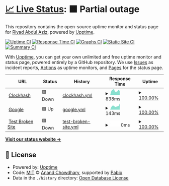 # [📈 Live Status](https://ryurulz.github.io/upptime): <!--live status--> **🟧 Partial outage**

This repository contains the open-source uptime monitor and status page for [Riyad Abdul Aziz](https://ryurulz.github.io/upptime), powered by [Upptime](https://github.com/upptime/upptime).

[![Uptime CI](https://github.com/ryurulz/upptime/workflows/Uptime%20CI/badge.svg)](https://github.com/ryurulz/upptime/actions?query=workflow%3A%22Uptime+CI%22)
[![Response Time CI](https://github.com/ryurulz/upptime/workflows/Response%20Time%20CI/badge.svg)](https://github.com/ryurulz/upptime/actions?query=workflow%3A%22Response+Time+CI%22)
[![Graphs CI](https://github.com/ryurulz/upptime/workflows/Graphs%20CI/badge.svg)](https://github.com/ryurulz/upptime/actions?query=workflow%3A%22Graphs+CI%22)
[![Static Site CI](https://github.com/ryurulz/upptime/workflows/Static%20Site%20CI/badge.svg)](https://github.com/ryurulz/upptime/actions?query=workflow%3A%22Static+Site+CI%22)
[![Summary CI](https://github.com/ryurulz/upptime/workflows/Summary%20CI/badge.svg)](https://github.com/ryurulz/upptime/actions?query=workflow%3A%22Summary+CI%22)

With [Upptime](https://upptime.js.org), you can get your own unlimited and free uptime monitor and status page, powered entirely by a GitHub repository. We use [Issues](https://github.com/ryurulz/upptime/issues) as incident reports, [Actions](https://github.com/ryurulz/upptime/actions) as uptime monitors, and [Pages](https://ryurulz.github.io/upptime) for the status page.

<!--start: status pages-->
<!-- This summary is generated by Upptime (https://github.com/upptime/upptime) -->
<!-- Do not edit this manually, your changes will be overwritten -->
<!-- prettier-ignore -->
| URL | Status | History | Response Time | Uptime |
| --- | ------ | ------- | ------------- | ------ |
| <img alt="" src="https://icons.duckduckgo.com/ip3/www.clockhash.com.ico" height="13"> [Clockhash](https://www.clockhash.com) | 🟥 Down | [clockhash.yml](https://github.com/ryurulz/upptime/commits/HEAD/history/clockhash.yml) | <details><summary><img alt="Response time graph" src="./graphs/clockhash/response-time-week.png" height="20"> 838ms</summary><br><a href="https://ryurulz.github.io/upptime/history/clockhash"><img alt="Response time 773" src="https://img.shields.io/endpoint?url=https%3A%2F%2Fraw.githubusercontent.com%2Fryurulz%2Fupptime%2FHEAD%2Fapi%2Fclockhash%2Fresponse-time.json"></a><br><a href="https://ryurulz.github.io/upptime/history/clockhash"><img alt="24-hour response time 754" src="https://img.shields.io/endpoint?url=https%3A%2F%2Fraw.githubusercontent.com%2Fryurulz%2Fupptime%2FHEAD%2Fapi%2Fclockhash%2Fresponse-time-day.json"></a><br><a href="https://ryurulz.github.io/upptime/history/clockhash"><img alt="7-day response time 838" src="https://img.shields.io/endpoint?url=https%3A%2F%2Fraw.githubusercontent.com%2Fryurulz%2Fupptime%2FHEAD%2Fapi%2Fclockhash%2Fresponse-time-week.json"></a><br><a href="https://ryurulz.github.io/upptime/history/clockhash"><img alt="30-day response time 773" src="https://img.shields.io/endpoint?url=https%3A%2F%2Fraw.githubusercontent.com%2Fryurulz%2Fupptime%2FHEAD%2Fapi%2Fclockhash%2Fresponse-time-month.json"></a><br><a href="https://ryurulz.github.io/upptime/history/clockhash"><img alt="1-year response time 773" src="https://img.shields.io/endpoint?url=https%3A%2F%2Fraw.githubusercontent.com%2Fryurulz%2Fupptime%2FHEAD%2Fapi%2Fclockhash%2Fresponse-time-year.json"></a></details> | <details><summary><a href="https://ryurulz.github.io/upptime/history/clockhash">100.00%</a></summary><a href="https://ryurulz.github.io/upptime/history/clockhash"><img alt="All-time uptime 99.72%" src="https://img.shields.io/endpoint?url=https%3A%2F%2Fraw.githubusercontent.com%2Fryurulz%2Fupptime%2FHEAD%2Fapi%2Fclockhash%2Fuptime.json"></a><br><a href="https://ryurulz.github.io/upptime/history/clockhash"><img alt="24-hour uptime 100.00%" src="https://img.shields.io/endpoint?url=https%3A%2F%2Fraw.githubusercontent.com%2Fryurulz%2Fupptime%2FHEAD%2Fapi%2Fclockhash%2Fuptime-day.json"></a><br><a href="https://ryurulz.github.io/upptime/history/clockhash"><img alt="7-day uptime 100.00%" src="https://img.shields.io/endpoint?url=https%3A%2F%2Fraw.githubusercontent.com%2Fryurulz%2Fupptime%2FHEAD%2Fapi%2Fclockhash%2Fuptime-week.json"></a><br><a href="https://ryurulz.github.io/upptime/history/clockhash"><img alt="30-day uptime 99.72%" src="https://img.shields.io/endpoint?url=https%3A%2F%2Fraw.githubusercontent.com%2Fryurulz%2Fupptime%2FHEAD%2Fapi%2Fclockhash%2Fuptime-month.json"></a><br><a href="https://ryurulz.github.io/upptime/history/clockhash"><img alt="1-year uptime 99.72%" src="https://img.shields.io/endpoint?url=https%3A%2F%2Fraw.githubusercontent.com%2Fryurulz%2Fupptime%2FHEAD%2Fapi%2Fclockhash%2Fuptime-year.json"></a></details>
| <img alt="" src="https://icons.duckduckgo.com/ip3/google.com.ico" height="13"> [Google](https://google.com) | 🟩 Up | [google.yml](https://github.com/ryurulz/upptime/commits/HEAD/history/google.yml) | <details><summary><img alt="Response time graph" src="./graphs/google/response-time-week.png" height="20"> 143ms</summary><br><a href="https://ryurulz.github.io/upptime/history/google"><img alt="Response time 143" src="https://img.shields.io/endpoint?url=https%3A%2F%2Fraw.githubusercontent.com%2Fryurulz%2Fupptime%2FHEAD%2Fapi%2Fgoogle%2Fresponse-time.json"></a><br><a href="https://ryurulz.github.io/upptime/history/google"><img alt="24-hour response time 235" src="https://img.shields.io/endpoint?url=https%3A%2F%2Fraw.githubusercontent.com%2Fryurulz%2Fupptime%2FHEAD%2Fapi%2Fgoogle%2Fresponse-time-day.json"></a><br><a href="https://ryurulz.github.io/upptime/history/google"><img alt="7-day response time 143" src="https://img.shields.io/endpoint?url=https%3A%2F%2Fraw.githubusercontent.com%2Fryurulz%2Fupptime%2FHEAD%2Fapi%2Fgoogle%2Fresponse-time-week.json"></a><br><a href="https://ryurulz.github.io/upptime/history/google"><img alt="30-day response time 143" src="https://img.shields.io/endpoint?url=https%3A%2F%2Fraw.githubusercontent.com%2Fryurulz%2Fupptime%2FHEAD%2Fapi%2Fgoogle%2Fresponse-time-month.json"></a><br><a href="https://ryurulz.github.io/upptime/history/google"><img alt="1-year response time 143" src="https://img.shields.io/endpoint?url=https%3A%2F%2Fraw.githubusercontent.com%2Fryurulz%2Fupptime%2FHEAD%2Fapi%2Fgoogle%2Fresponse-time-year.json"></a></details> | <details><summary><a href="https://ryurulz.github.io/upptime/history/google">100.00%</a></summary><a href="https://ryurulz.github.io/upptime/history/google"><img alt="All-time uptime 100.00%" src="https://img.shields.io/endpoint?url=https%3A%2F%2Fraw.githubusercontent.com%2Fryurulz%2Fupptime%2FHEAD%2Fapi%2Fgoogle%2Fuptime.json"></a><br><a href="https://ryurulz.github.io/upptime/history/google"><img alt="24-hour uptime 100.00%" src="https://img.shields.io/endpoint?url=https%3A%2F%2Fraw.githubusercontent.com%2Fryurulz%2Fupptime%2FHEAD%2Fapi%2Fgoogle%2Fuptime-day.json"></a><br><a href="https://ryurulz.github.io/upptime/history/google"><img alt="7-day uptime 100.00%" src="https://img.shields.io/endpoint?url=https%3A%2F%2Fraw.githubusercontent.com%2Fryurulz%2Fupptime%2FHEAD%2Fapi%2Fgoogle%2Fuptime-week.json"></a><br><a href="https://ryurulz.github.io/upptime/history/google"><img alt="30-day uptime 100.00%" src="https://img.shields.io/endpoint?url=https%3A%2F%2Fraw.githubusercontent.com%2Fryurulz%2Fupptime%2FHEAD%2Fapi%2Fgoogle%2Fuptime-month.json"></a><br><a href="https://ryurulz.github.io/upptime/history/google"><img alt="1-year uptime 100.00%" src="https://img.shields.io/endpoint?url=https%3A%2F%2Fraw.githubusercontent.com%2Fryurulz%2Fupptime%2FHEAD%2Fapi%2Fgoogle%2Fuptime-year.json"></a></details>
| <img alt="" src="https://icons.duckduckgo.com/ip3/testsite.sh.ico" height="13"> [Test Broken Site](https://testsite.sh) | 🟥 Down | [test-broken-site.yml](https://github.com/ryurulz/upptime/commits/HEAD/history/test-broken-site.yml) | <details><summary><img alt="Response time graph" src="./graphs/test-broken-site/response-time-week.png" height="20"> 0ms</summary><br><a href="https://ryurulz.github.io/upptime/history/test-broken-site"><img alt="Response time 0" src="https://img.shields.io/endpoint?url=https%3A%2F%2Fraw.githubusercontent.com%2Fryurulz%2Fupptime%2FHEAD%2Fapi%2Ftest-broken-site%2Fresponse-time.json"></a><br><a href="https://ryurulz.github.io/upptime/history/test-broken-site"><img alt="24-hour response time 0" src="https://img.shields.io/endpoint?url=https%3A%2F%2Fraw.githubusercontent.com%2Fryurulz%2Fupptime%2FHEAD%2Fapi%2Ftest-broken-site%2Fresponse-time-day.json"></a><br><a href="https://ryurulz.github.io/upptime/history/test-broken-site"><img alt="7-day response time 0" src="https://img.shields.io/endpoint?url=https%3A%2F%2Fraw.githubusercontent.com%2Fryurulz%2Fupptime%2FHEAD%2Fapi%2Ftest-broken-site%2Fresponse-time-week.json"></a><br><a href="https://ryurulz.github.io/upptime/history/test-broken-site"><img alt="30-day response time 0" src="https://img.shields.io/endpoint?url=https%3A%2F%2Fraw.githubusercontent.com%2Fryurulz%2Fupptime%2FHEAD%2Fapi%2Ftest-broken-site%2Fresponse-time-month.json"></a><br><a href="https://ryurulz.github.io/upptime/history/test-broken-site"><img alt="1-year response time 0" src="https://img.shields.io/endpoint?url=https%3A%2F%2Fraw.githubusercontent.com%2Fryurulz%2Fupptime%2FHEAD%2Fapi%2Ftest-broken-site%2Fresponse-time-year.json"></a></details> | <details><summary><a href="https://ryurulz.github.io/upptime/history/test-broken-site">100.00%</a></summary><a href="https://ryurulz.github.io/upptime/history/test-broken-site"><img alt="All-time uptime 100.00%" src="https://img.shields.io/endpoint?url=https%3A%2F%2Fraw.githubusercontent.com%2Fryurulz%2Fupptime%2FHEAD%2Fapi%2Ftest-broken-site%2Fuptime.json"></a><br><a href="https://ryurulz.github.io/upptime/history/test-broken-site"><img alt="24-hour uptime 100.00%" src="https://img.shields.io/endpoint?url=https%3A%2F%2Fraw.githubusercontent.com%2Fryurulz%2Fupptime%2FHEAD%2Fapi%2Ftest-broken-site%2Fuptime-day.json"></a><br><a href="https://ryurulz.github.io/upptime/history/test-broken-site"><img alt="7-day uptime 100.00%" src="https://img.shields.io/endpoint?url=https%3A%2F%2Fraw.githubusercontent.com%2Fryurulz%2Fupptime%2FHEAD%2Fapi%2Ftest-broken-site%2Fuptime-week.json"></a><br><a href="https://ryurulz.github.io/upptime/history/test-broken-site"><img alt="30-day uptime 100.00%" src="https://img.shields.io/endpoint?url=https%3A%2F%2Fraw.githubusercontent.com%2Fryurulz%2Fupptime%2FHEAD%2Fapi%2Ftest-broken-site%2Fuptime-month.json"></a><br><a href="https://ryurulz.github.io/upptime/history/test-broken-site"><img alt="1-year uptime 100.00%" src="https://img.shields.io/endpoint?url=https%3A%2F%2Fraw.githubusercontent.com%2Fryurulz%2Fupptime%2FHEAD%2Fapi%2Ftest-broken-site%2Fuptime-year.json"></a></details>

<!--end: status pages-->

[**Visit our status website →**](https://ryurulz.github.io/upptime)

## 📄 License

- Powered by: [Upptime](https://github.com/upptime/upptime)
- Code: [MIT](./LICENSE) © [Anand Chowdhary](https://anandchowdhary.com), supported by [Pabio](https://pabio.com)
- Data in the `./history` directory: [Open Database License](https://opendatacommons.org/licenses/odbl/1-0/)

